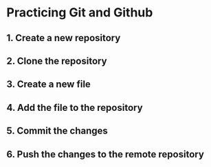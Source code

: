 # Practicing Git and Github

## 1. Create a new repository

## 2. Clone the repository

## 3. Create a new file

## 4. Add the file to the repository

## 5. Commit the changes

## 6. Push the changes to the remote repository
